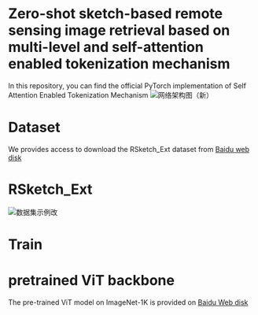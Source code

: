 # Zero-shot sketch-based remote sensing image retrieval based on multi-level and self-attention enabled tokenization mechanism
In this repository, you can find the official PyTorch implementation of Self Attention Enabled Tokenization Mechanism
![网络架构图（新）](https://github.com/Snowstormfly/Cross-modal-retrieval-SAETM/assets/92164018/bd73d19b-34d2-4898-9392-a6e38a1a0ceb)

# Dataset
We provides access to download the RSketch_Ext dataset from [Baidu web disk](https://pan.baidu.com/s/1ieAlTxqkKljcN0EJEk_w2A)

# RSketch_Ext
![数据集示例改](https://github.com/Snowstormfly/Cross-modal-retrieval-SAETM/assets/92164018/3aea5196-e28e-4a0f-8989-c9909ec68516)

# Train
# pretrained ViT backbone
The pre-trained ViT model on ImageNet-1K is provided on [Baidu Web disk](https://pan.baidu.com/s/19065VR64vuScpRbKQdbuHA) 
